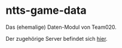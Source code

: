 # ntts-game-data
Das (ehemalige) Daten-Modul von Team020.

Der zugehörige Server befindet sich [hier](https://github.com/EagleoutIce/ntts-game-server).
